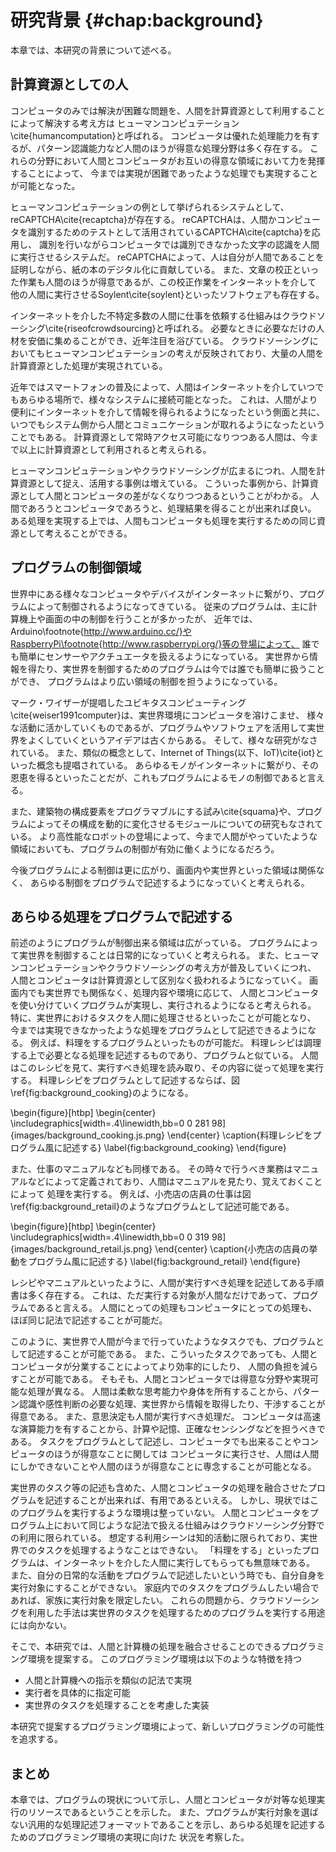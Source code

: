 # 研究背景 {#chap:background}

本章では、本研究の背景について述べる。

<!--  

背景は状況説明

- 人間とコンピュータの共生
- 人と計算機のプログラムは似ている、ということを示す
- プログラムは実行者を選ばない、ということを示す
- プログラムは処理するフィールドを選ばない、ということを示す
- プログラムは汎用的な処理記述フォーマットである、ということを示す

- プログラムによって、フィールドを選ばずに、人と計算機への指示する手法を提案する

-->

<!-- ## プログラムと人 -->

<!-- SICPの序文とかから

- プログラムは処理手順が記述されたもの
- コンピュータプログラムは、コンピュータに実行してもらいたい処理を記述しておく手順書である。
- 一方で、人間にとってもプログラムというものは存在する。
- 例えば、マニュアルやレシピといったものだ。
- また、音楽の演奏会のプログラムなども、演奏会全体の一連の処理の流れを記述しておくものである。
- 両者を比べると、非常に類似している
- 画像で示す
- プログラムとは、実行したい処理を記述するものであり、その実行対象は選ばれない。
- コンピュータのほうが得意だからコンピュータにやらせているだけであって、人間がやっても良いのである。
-->

<!-- プログラムとは、コンピュータに実行させたい一連の処理手順を記述したものであり、
コンピュータはこのプログラムに記述された処理を解釈し、実行する。
プログラムの実行対象はコンピュータであるが、人が実行するプログラムも存在する。
マニュアルやレシピといった、人間にとっての手順書だ。
人間は手順書に書いてある内容に沿って行動し、目的を達成する。
例えば、何か料理を作りたいときなどは、料理のレシピを見ながら、そこに記述されている内容を自分で解釈し、実行する。

コンピュータにとってのプログラムと人にとってのプログラムには類似性がある。
双方ともに、実行する処理について記述されたものである。
例えば、料理のレシピをコンピュータプログラムのような記述するならば、図\ref{fig:background_cooking}のようになる。

\begin{figure}[htbp]
\begin{center}
\includegraphics[width=.4\linewidth,bb=0 0 281 98]{images/background_cooking.js.png}
\end{center}
\caption{料理レシピをコンピュータプログラム風に記述する}
\label{fig:background_cooking}
\end{figure}

また、小売店の店員マニュアルであれば、図\ref{fig:background_retail}のようになる

\begin{figure}[htbp]
\begin{center}
\includegraphics[width=.4\linewidth,bb=0 0 319 98]{images/background_retail.js.png}
\end{center}
\caption{料理レシピをコンピュータプログラム風に記述する}
\label{fig:background_retail}
\end{figure}

このように、人間にとっての処理もコンピュータにとっての処理も、類似の記法で記述することが可能である。
コンピュータプログラムのような処理の記述方法は、様々な処理を記述するフォーマットとして利用可能である。 -->

## 計算資源としての人

<!-- プログラムの制御対象？ -->
<!-- 制御することとプログラムを実行するの違い -->
<!-- プログラムを実行するのはコンピュータ。人間は指示を受け取って返り値を返したいするだけ。 -->
<!-- ### 計算資源としての人 -->

<!--
- プログラムに書かれた処理を実行する対象はコンピュータだけではなくなっている
- コンピュータのみでは解決が困難な問題を、人間を計算資源として利用することで解決する手法はヒューマンコンピュテーションと呼ばれる。
- 人間はプログラムとって、コンピュータと同じ、処理を実行する対象にすぎないのである

- 前述の項目を考えると、プログラムの 領域は実世界にも広がっている。
- 人間によって実世界も操作できるならば、計算資源というよりも〇〇資源と言える。

(ついでに、入れるかわからないけど) スマホとかの流通で、人間は常にインターネットに繋がれる。
つまり、インターネットを介していつでもプログラムから参照可能になっている。
非常に計算資源としてもやりやすい。

-->

<!-- コンピュータのみでは実現が困難な処理を、人間を計算資源として組み込み利用することによって解決するという概念は
ヒューマンコンピュテーション\cite{humancomputation}と呼ばれる。
コンピュータは優れた処理能力を持つが、パターン認識能力など、人間のほうが得意な処理分野は多く存在する。
そういった分野において、人間と計算機が協調し、お互いの長所を活かしあったより良い環境を作り出す事ができる。 -->

コンピュータのみでは解決が困難な問題を、人間を計算資源として利用することによって解決する考え方は
ヒューマンコンピュテーション\cite{humancomputation}と呼ばれる。
コンピュータは優れた処理能力を有するが、パターン認識能力など人間のほうが得意な処理分野は多く存在する。
これらの分野において人間とコンピュータがお互いの得意な領域において力を発揮することによって、
今までは実現が困難であったような処理でも実現することが可能となった。

ヒューマンコンピュテーションの例として挙げられるシステムとして、reCAPTCHA\cite{recaptcha}が存在する。
reCAPTCHAは、人間かコンピュータを識別するためのテストとして活用されているCAPTCHA\cite{captcha}を応用し、
識別を行いながらコンピュータでは識別できなかった文字の認識を人間に実行させるシステムだ。
reCAPTCHAによって、人は自分が人間であることを証明しながら、紙の本のデジタル化に貢献している。
また、文章の校正といった作業も人間のほうが得意であるが、この校正作業をインターネットを介して
他の人間に実行させるSoylent\cite{soylent}といったソフトウェアも存在する。

インターネットを介した不特定多数の人間に仕事を依頼する仕組みはクラウドソーシング\cite{riseofcrowdsourcing}と呼ばれる。
必要なときに必要なだけの人材を安価に集めることができ、近年注目を浴びている。
クラウドソーシングにおいてもヒューマンコンピュテーションの考えが反映されており、大量の人間を計算資源とした処理が実現されている。
<!-- turkit, crowdforge, 大人数を利用した例が欲しい -->
<!-- どれくらいの人がヒューマンコンピュテーションされているのか、を示したい -->

近年ではスマートフォンの普及によって、人間はインターネットを介していつでもあらゆる場所で、様々なシステムに接続可能となった。
これは、人間がより便利にインターネットを介して情報を得られるようになったという側面と共に、
いつでもシステム側から人間とコミュニケーションが取れるようになったということでもある。
計算資源として常時アクセス可能になりつつある人間は、今まで以上に計算資源として利用されると考えられる。
<!-- ここで、人間がインターネットに常時繋がっていることを示す -->

ヒューマンコンピュテーションやクラウドソーシングが広まるにつれ、人間を計算資源として捉え、活用する事例は増えている。
こういった事例から、計算資源として人間とコンピュータの差がなくなりつつあるということがわかる。
人間であろうとコンピュータであろうと、処理結果を得ることが出来れば良い。
ある処理を実現する上では、人間もコンピュータも処理を実行するための同じ資源として考えることができる。


## プログラムの制御領域

<!-- もっと、人と計算機が協調しあって処理を進めていくというモデルについて述べるべき -->

<!-- /\### 画面上から実世界へ -->

<!-- - プログラムで制御を記述できる領域は広がっている
- センサやアクチュエータが簡単に使える
- ログラマブルな建築やプログラムによって動的に構成を変える物質の研究もされている
- プログラムで制御しない空間というのはなくなっていくのでは -->

世界中にある様々なコンピュータやデバイスがインターネットに繋がり、プログラムによって制御されるようになってきている。
従来のプログラムは、主に計算機上や画面の中の制御を行うことが多かったが、
近年では、Arduino\footnote{http://www.arduino.cc/}やRaspberryPi\footnote{http://www.raspberrypi.org/}等の登場によって、
誰でも簡単にセンサーやアクチュエータを扱えるようになっている。
実世界から情報を得たり、実世界を制御するためのプログラムは今では誰でも簡単に扱うことができ、
プログラムはより広い領域の制御を担うようになっている。

マーク・ワイザーが提唱したユビキタスコンピューティング\cite{weiser1991computer}は、実世界環境にコンピュータを溶けこませ、
様々な活動に活かしていくものであるが、プログラムやソフトウェアを活用して実世界をよくしていくというアイデアは古くからある。
そして、様々な研究がなされている。
また、類似の概念として、Internet of Things(以下、IoT)\cite{iot}といった概念も提唱されている。
あらゆるモノがインターネットに繋がり、その恩恵を得るといったことだが、これもプログラムによるモノの制御であると言える。

また、建築物の構成要素をプログラマブルにする試み\cite{squama}や、プログラムによってその構成を動的に変化させるモジュールについての研究もなされている。
より高性能なロボットの登場によって、今まで人間がやっていたような領域においても、プログラムの制御が有効に働くようになるだろう。
<!-- ロボット系の研究事例があれば出したい -->
今後プログラムによる制御は更に広がり、画面内や実世界といった領域は関係なく、
あらゆる制御をプログラムで記述するようになっていくと考えられる。

<!-- ## まとめの前のまとめみたいな？

  人間への指示とコンピュータへの指示を同じように書ければ、日常活動さえもプログラミングできる。
  つまり、何でもかんでもプログラムで記述するような社会が来るよ
  だが、現状において、自分自身とかをプログラムから呼び出せる仕組みがないよ
  せっかく身の回りがプログラマブルになってきてるのに、自分自身を組み込めなくては、人間という存在が
  様々なプログラムのボトルネックになりがち。
  これでは日常生活とかもプログラムできない。

-->

## あらゆる処理をプログラムで記述する

<!-- - プログラムは汎用処理記述フォーマットである
  - 画面上だろうと、実世界だろうと、あらゆる処理を記述し得る
- 実行リソースも何でも良いのでは
  - コンピュータだけにとらわれない
  - 人間さえも実行リソースである
  - 両者の境界はあいまいになっていくだろう
- 人間と計算機を実行リソースとして、あらゆる処理・手順・行動をプログラムとして記述できれば良い
  - そもそも人間と計算機は得意分野が違い話
    - 人間は汎用的で好意的解釈可能な入出力装置
    - 計算機は...?
  - 協調し合えば良い
  - なんか理由つける
- しかし、現状では部分的にしか実現できていない
  - 例えば、人間が実世界で行っている処理
    - 料理をする、とか
    - 仕事したり
  - 日常の活動の中にもコンピュータのほうが得意なことは多くある
  - プログラムから人間をリソースとして利用する手法は、クラウドソーシングに限られる
    - 知的労働しかできない
    - その場にいけるわけではない
    - そもそもインターネットを介した不特定の人間に任せられない処理がある -->
前述のようにプログラムが制御出来る領域は広がっている。
プログラムによって実世界を制御することは日常的になっていくと考えられる。
また、ヒューマンコンピュテーションやクラウドソーシングの考え方が普及していくにつれ、
人間とコンピュータは計算資源として区別なく扱われるようになっていく。
画面内でも実世界でも関係なく、処理内容や環境に応じて、
人間とコンピュータを使い分けていくプログラムが実現し、実行されるようになると考えられる。
特に、実世界におけるタスクを人間に処理させるといったことが可能となり、
今までは実現できなかったような処理をプログラムとして記述できるようになる。
例えば、料理をするプログラムといったものが可能だ。
料理レシピは調理する上で必要となる処理を記述するものであり、プログラムと似ている。
人間はこのレシピを見て、実行すべき処理を読み取り、その内容に従って処理を実行する。
料理レシピをプログラムとして記述するならば、図\ref{fig:background_cooking}のようになる。

\begin{figure}[htbp]
  \begin{center}
  \includegraphics[width=.4\linewidth,bb=0 0 281 98]{images/background_cooking.js.png}
  \end{center}
  \caption{料理レシピをプログラム風に記述する}
  \label{fig:background_cooking}
\end{figure}

また、仕事のマニュアルなども同様である。
その時々で行うべき業務はマニュアルなどによって定義されており、人間はマニュアルを見たり、覚えておくことによって
処理を実行する。
例えば、小売店の店員の仕事は図\ref{fig:background_retail}のようなプログラムとして記述可能である。

\begin{figure}[htbp]
  \begin{center}
  \includegraphics[width=.4\linewidth,bb=0 0 319 98]{images/background_retail.js.png}
  \end{center}
  \caption{小売店の店員の挙動をプログラム風に記述する}
  \label{fig:background_retail}
\end{figure}

レシピやマニュアルといったように、人間が実行すべき処理を記述してある手順書は多く存在する。
これは、ただ実行する対象が人間なだけであって、プログラムであると言える。
人間にとっての処理もコンピュータにとっての処理も、ほぼ同じ記法で記述することが可能だ。

このように、実世界で人間が今まで行っていたようなタスクでも、プログラムとして記述することが可能である。
また、こういったタスクであっても、人間とコンピュータが分業することによってより効率的にしたり、
人間の負担を減らすことが可能である。
そもそも、人間とコンピュータでは得意な分野や実現可能な処理が異なる。
人間は柔軟な思考能力や身体を所有することから、パターン認識や感性判断の必要な処理、実世界から情報を取得したり、干渉することが得意である。
また、意思決定も人間が実行すべき処理だ。
コンピュータは高速な演算能力を有することから、計算や記憶、正確なセンシングなどを担うべきである。
タスクをプログラムとして記述し、コンピュータでも出来ることやコンピュータのほうが得意なことに関しては
コンピュータに実行させ、人間は人間にしかできないことや人間のほうが得意なことに専念することが可能となる。

実世界のタスク等の記述も含めた、人間とコンピュータの処理を融合させたプログラムを記述することが出来れば、有用であるといえる。
しかし、現状ではこのプログラムを実行するような環境は整っていない。
人間とコンピュータをプログラム上において同じような記法で扱える仕組みはクラウドソーシング分野での利用に限られている。
想定する利用シーンは知的活動に限られており、実世界でのタスクを処理するようなことはできない。
「料理をする」といったプログラムは、インターネットを介した人間に実行してもらっても無意味である。
また、自分の日常的な活動をプログラムで記述したいという時でも、自分自身を実行対象にすることができない。
家庭内でのタスクをプログラムしたい場合であれば、家族に実行対象を限定したい。
これらの問題から、クラウドソーシングを利用した手法は実世界のタスクを処理するためのプログラムを実行する用途には向かない。

そこで、本研究では、人間と計算機の処理を融合させることのできるプログラミング環境を提案する。
このプログラミング環境は以下のような特徴を持つ

- 人間と計算機への指示を類似の記法で実現
- 実行者を具体的に指定可能
- 実世界のタスクを処理することを考慮した実装

本研究で提案するプログラミング環境によって、新しいプログラミングの可能性を追求する。

<!-- 人間とコンピュータのよる共同作業がより進むのではないか？という論調にしたい -->
<!-- 人間とコンピュータが計算資源として対等に扱われるようになった場合、プログラムの役割も変わると考えられる。

人間とコンピュータが計算資源としてまったく同一に扱われるようになった場合、プログラムが記述する世界も変わるのではないか。
例えば、人間への指示をメインに考えれば、人間の活動をプログラムとして記述することも考えられる。
人間は日常的にマニュアルやレシピといった手順書を参照しながら、記述されている処理を読み取り、その内容に従って活動を行う。
人間の活動も、手順書というプログラムに近いもので記述されており、プログラムと非常に類似しているといえる。
例えば、料理のレシピをコンピュータプログラムのような記述するならば、図\ref{fig:background_cooking}のようになる。

\begin{figure}[htbp]
  \begin{center}
  \includegraphics[width=.4\linewidth,bb=0 0 281 98]{images/background_cooking.js.png}
  \end{center}
  \caption{料理レシピをプログラム風に記述する}
  \label{fig:background_cooking}
\end{figure}

また、小売店の店員マニュアルであれば、図\ref{fig:background_retail}のようになる

\begin{figure}[htbp]
  \begin{center}
  \includegraphics[width=.4\linewidth,bb=0 0 319 98]{images/background_retail.js.png}
  \end{center}
  \caption{小売店の店員の挙動をプログラム風に記述する}
  \label{fig:background_retail}
\end{figure} -->
<!--
このように、人間にとっての処理もコンピュータにとっての処理も、類似の記法で記述することが可能である。
プログラムは、コンピュータへの指示のようなものにだけに限定されない、より汎用的な処理の記述が可能なフォーマットである。 -->

<!-- 人間への指示をメインとしたプログラミングパラダイムによって、より人々の生活をコンピュータによる支援を受けたものにできる。
そもそも、人間とコンピュータでは得意分野や実現可能な処理が異なる。
人間は柔軟な思考能力や身体を所有することから、パターン認識や感性判断の必要な処理、実世界への干渉が得意である。
また、意思決定は基本的に人間が担うべき処理である。
コンピュータは高速な演算能力を有することから、計算や記憶、正確なセンシングなどを担うべきである。
人間にとってのタスクをプログラムとして記述し、コンピュータでも出来ることやコンピュータのほうが得意なことに関しては
コンピュータに実行させ、人間は人間にしかできないことや人間のほうが得意なことに専念する。
こういった、人間の行動を定義しつつ、コンピュータによる支援を受けることができれば、人間の行動はより効率的になったり、
良いものになるのではないかと考えられる。 -->

<!-- このようなプログラミングパラダイムを実現することができれば、非常に面白い。
だが、現状では部分的にしか実現できていない。
プログラムから人間を計算資源として活用する仕組みは、主に知的労働への応用となっている。
人間の実世界での活動などを想定したものではない。
また、クラウドソーシング等の場合、インターネットを介した不特定の人間を対象としたものである。
自分の家で、自分の日常行動をプログラムにしたいとき等は、自分自身を対象として指定できなくてはならない。
また、家族等の身内にしか実行してほしくない処理の内容も存在することから、クラウドソーシング等の枠組みを利用することはできない。

そこで、本研究では、コンピュータと人間への指示を融合させたプログラミングが可能な環境を提案する。
このプログラミング環境によって、人間指向プログラミングを実現する。 -->

<!--
プログラムが記述できる世界は広がっており、コンピュータの中だけでなく、実世界の制御など、あらゆる処理を記述するようになっている。
プログラムは、対象を限定しない汎用的な処理記述フォーマットであると言える。

また、プログラムで記述された処理の実行リソースもコンピュータだけに限定されない。
前節の通り、人間さえも実行リソースとして利用されるようになっている。
今後、プログラムにおける人間とコンピュータの境界はあいまいになっていくと考えられる。
コンピュータと人間が処理を実行するリソースとして対等であるならば、
プログラム上においてもコンピュータと人間への指示は同じように記述されるべきである。
このように、プログラムの処理領域と処理実行対象は拡張されている。

拡張されたことによって、
人間とコンピュータの両方を処理実行対象として、あらゆる処理や手順、行動をプログラムとして記述するようなことが可能となる。
そもそも人間とコンピュータでは、得意な分野や出来ることが異なる。
人間は柔軟な思考能力や身体を所有することから、パターン認識や感性判断の必要な処理、実世界への干渉が得意である。
また、意思決定は基本的に人間が担うべき処理である。
コンピュータは高速な演算能力を有することから、計算や記憶、正確なセンシングなどを担うべきである。
人間とコンピュータは、ある実現したい処理があれば、それを実現するために、お互いが機能を補い合うべきだ。
こうして、人間とコンピュータが協力しあうことによって、今までには実現しなかったような処理を実現可能となる。
例えば、人間のタスクである「料理をする」という行動さえも、プログラムで記述できるようになる。 -->
<!-- その手順を示す -->

<!-- このような世界を実現出来れば非常に面白く、プログラムの可能性が更に広がる。
人間とコンピュータへの指示を同じ記法で実現できれば、非常に面白い。
だが、現状では部分的にしか実現できていない。
プログラムから人間をリソースとして活用する仕組みは、クラウドソーシングやヒューマンコンピュテーションといった計算資源として利用している。
知的労働以外への応用をプログラムレベルで実現することはできていない。
また、クラウドソーシング等の場合、インターネットを介した不特定の人間を対象としたものである。
自分の家で、自分の日常行動をプログラムにしたいとき等は、自分自身を対象として指定できなくてはならない。
また、家族等の身内にしか実行してほしくない処理の内容も存在する。

コンピュータと人間への指示を融合させたプログラミングが可能な環境を実現することによって、非常に面白いプログラミングが可能になる。 -->

## まとめ

本章では、プログラムの現状について示し、人間とコンピュータが対等な処理実行のリソースであるということを示した。
また、プログラムが実行対象を選ばない汎用的な処理記述フォーマットであることを示し、あらゆる処理を記述するためのプログラミング環境の実現に向けた
状況を考察した。


<!--
# コンピュータプログラムの処理領域

## 従来の処理領域

- プログラムはコンピュータに対する処理命令を記述するもの
- コンピュータ

## 新しい領域への拡張

# コンピュータプログラムと人のプログラム

## 類似性
例えばマニュアル
例えば料理
例をプログラムっぽく記述して、プログラムとの比較・類似性を示す

# 新しいプログラミングスタイルの必要性

## 日常生活の記述

- コンピュータプログラムとは

- 人にとってのプログラム

- -->
<!--
# 計算資源としての人

コンピュータだけでは処理が難しい問題も存在する。
それを人を計算資源として利用することで解決しようという考えかたはヒューマンコンピュテーション\cite{humancomputation}と呼ばれる
つまり、人間をコンピュータと同じ計算資源として捉え、各種システムに組み込むということである。
ヒューマンコンピュテーションは近年注目を集めており、多くの研究が行なわれている。

ヒューマンコンピュテーションを始めとし、計算機のみでは処理が困難な問題を人間を利用することで解決

## Human Computation

## Human as Sensor

## Human as Actuator

## プログラミング環境

# 既存手法の問題点

- 人を明示的に指定できない
- シンプルかつ汎用的に利用できない

# 人間と計算機の融合的プログラミング

コンピュータプログラムと人のプログラムは、

- 両者の融合の可能性

\subsection{計算資源としての人}

コンピュータは非常に優秀な計算機器であるが、コンピュータだけでは解決が困難な問題は現在の技術では存在する。
このコンピュータだけでは処理が困難な問題に関して、人間に処理させることによって解決しようという考えは
ヒューマンコンピュテーション\cite{humancomputation}と呼ばれ、近年注目を集めている。
つまり、人間をコンピュータと同じ計算資源として考え、処理させるということである。

\cite{recaptcha}


HumanComputation / Crowdsourcingなどによって、人は明確に計算資源として扱われるようになった。
今後も、コンピュータにできないことは人にやらせることで問題解決する手法は使われ続けると考えられる。



\subsection{コンピュータプログラムと人のプログラムの類似性}

\subsection{}

\subsection{対象を明示的に指定できない}
\subsection{シンプルでない}
<!--
% - ヒューマンコンピュテーションの登場
%   - 人間も計算資源として利用することが提案されている。
%
% - HumanComputationの登場
%   - 人間は明確に計算資源となる
% - 人と計算機を同じように扱う
%   - 人と計算機、双方に対する処理命令フォーマットが異なる
%     - 計算機はプログラムの通りに動く
%     - 人はマニュアル等に沿って動くことが多い
%   - 実行可能なフォーマットに統一するべきでは
%     - プログラムで記述できる
%   - マニュアル等は非常にプログラム的
%     - 例えば、運動会プログラムとか
%   - 社会の多くはプログラムによって支配されている
% - プログラムから人を扱う
%   - 様々な研究
%   - クラウドソーシング系のばっかり
%   - 演算のための機能としてしか利用されることはない
% - 人は汎用的実行主体である
%   - 演算だけでなく、様々なことができるし、している
%     - マニュアルは様々なことが記述されている
%   - より需要があるのは、自分自身や家族、会社などの組織内の人間
%     - 身近な人間をプログラムできるほうが良い
%   - 普通にプログラムを書いてるかのように扱えるべき
% - 特定の身近な人をプログラムに組み込めるような仕組みはない
%   - 人とコンピュータを同じフォーマットで扱う
%     - 今までは人がやっていたけどコンピュータでもできそうなことを全てコンピュータにやらせる
%     - 以下の2つが考えられる
%       - 人がプログラムに積極的に貢献する
%         - 計算機だけでは難しい処理も実現する
%       - 出来るだけ人のやることを減らす
%         - 可能な限りの処理を計算機に実行させる
%         - 人には、本当に人がやるべきようなことをやらせる
%         - 新しい技術によって人がやらなくても良いことが増えても、すぐに対応可能である -->


<!-- メモ -->

<!-- ## コンピュータと人のプログラムに基づいた共同処理

- もはやコンピュータも人も、処理を実行する対象として同じように見るべき
- 処理に応じて、コンピュータが得意ならコンピュータがやれば良い
- 人が得意なら人がやれば良い
- コンピュータと人がお互いの得意分野において力を発揮し、処理を実行していくようなプログラムが書ければ良い
- だが、現状では、人はプログラムから利用されているとしても、知的労働のみである

## 人的資源の利用が限られている

- プログラムは汎用処理記述フォーマットである
- プログラムはコンピュータだけでなく、人間への指示も記述可能である
- 両者の境界はなくなりつつある
- 人的資源を使って汎用的に処理を記述すれば良い
- だけど、現状は人的資源は知的労働にのみしか使われていない
- 人間は知的労働のみならず、様々な処理が可能な存在である。
- なぜそういったことができないか、人的資源を活用するプログラムはクラウドソーシングしかないから
- クラウドソーシングでは、例えば自分自身を対象として処理をさせるとかができない
- 自分の身の周りの出来事を記述することができない
- 例えばレシピとか、そういったものをプログラムとして記述できない。

## 人と計算機の融合的プログラミング環境

今後、人間はプログラムから呼び出されることが普通なようになっていくのではないか。
また、プログラムから制御しないような空間は今後どんどん減っていくのではないか。

もはや人間はプログラムの要素として普通なのでは
実世界を操作するのに、人間を使わない手はない
実世界を操作するのに、人間と計算機、双方のリソースを使う
コンピュータが得意なことはコンピュータが、人が得意なことは人がやれば良い
これによって、今まではプログラムとして記述してこなかったような、人間の生活さえもプログラミングできるのでは
また、可能な限りコンピュータに処理を実行させて、人間は人間にしかできないことに専念できるのでは？

問題は、プログラムからある特定の人物に対する処理命令を送るのがめんどくさいこと
クラウドソーシングとかで人間への処理命令を送ることはできるけど、クラウドソーシングプラットフォームでは
家族や自分を指定して何かやらせるといったことは困難。
特殊な記法なく、今までどおりの普通にプログラミングしてるだけなのに、日常生活をプログラミングしたい -->
